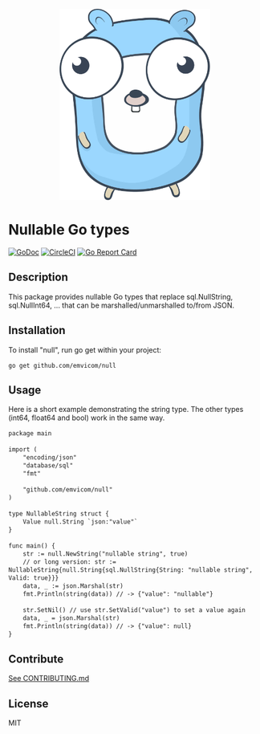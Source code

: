 <p align="center">
    <img src="nullgopher.svg" width="300px" />
</p>

# Nullable Go types

[![GoDoc](https://godoc.org/github.com/emvicom/null?status.svg)](https://godoc.org/github.com/emvicom/null)
[![CircleCI](https://circleci.com/gh/emvicom/null.svg?style=svg)](https://circleci.com/gh/emvicom/null)
[![Go Report Card](https://goreportcard.com/badge/github.com/emvicom/null)](https://goreportcard.com/report/github.com/emvicom/null)

## Description

This package provides nullable Go types that replace sql.NullString, sql.NullInt64, ... that can be marshalled/unmarshalled to/from JSON.

## Installation

To install "null", run go get within your project:

```
go get github.com/emvicom/null
```

## Usage

Here is a short example demonstrating the string type. The other types (int64, float64 and bool) work in the same way.

```
package main

import (
    "encoding/json"
    "database/sql"
    "fmt"

    "github.com/emvicom/null"
)

type NullableString struct {
    Value null.String `json:"value"`
}

func main() {
    str := null.NewString("nullable string", true)
    // or long version: str := NullableString{null.String{sql.NullString{String: "nullable string", Valid: true}}}
    data, _ := json.Marshal(str)
    fmt.Println(string(data)) // -> {"value": "nullable"}

    str.SetNil() // use str.SetValid("value") to set a value again
    data, _ = json.Marshal(str)
    fmt.Println(string(data)) // -> {"value": null}
}
```

## Contribute

[See CONTRIBUTING.md](CONTRIBUTING.md)

## License

MIT

